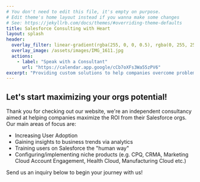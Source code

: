 ```yaml
---
# You don't need to edit this file, it's empty on purpose.
# Edit theme's home layout instead if you wanna make some changes
# See: https://jekyllrb.com/docs/themes/#overriding-theme-defaults
title: Salesforce Consulting with Heart
layout: splash
header:
  overlay_filter: linear-gradient(rgba(255, 0, 0, 0.5), rgba(0, 255, 255, 0.5))
  overlay_image: /assets/images/IMG_1611.jpg
  actions:
    - label: "Speak with a Consultant"
      url: "https://calendar.app.google/cCb7oXFs3Wa55zPV6"
excerpt: "Providing custom solutions to help companies overcome problems and gain the most from their CRM."
---
```


## Let's start maximizing your orgs potential!

Thank you for checking out our website, we're an independent consultancy aimed at helping companies maximize the ROI from their Salesforce orgs. Our main areas of focus are:
*   Increasing User Adoption
*   Gaining insights to business trends via analytics
*   Training users on Salesforce the "human way"
*   Configuring/implementing niche products (e.g. CPQ, CRMA, Marketing Cloud Account Engagement, Health Cloud, Manufacturing Cloud etc.)


Send us an inquiry below to begin your journey with us!

